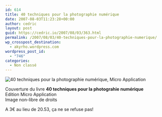 ```yaml
---
id: 614
title: 40 techniques pour la photographie numérique
date: 2007-08-03T11:23:28+00:00
author: cedric
layout: post
guid: https://cedric.io/2007/08/03/363.html
permalink: /2007/08/03/40-techniques-pour-la-photographie-numerique/
wp_crosspost_destination:
  - akyrho.wordpress.com
wordpress_post_id:
  - "746"
categories:
  - Non classé
---
```

![40 techniques pour la photographie numérique, Micro Application](/images/2007/08/40_techniques_pour_la_photographie_numerique.jpg)

Couverture du livre **40 techniques pour la photograhie numérique**  
Edition Micro Application  
Image non-libre de droits

A 3€ au lieu de 20.53, ça ne se refuse pas!